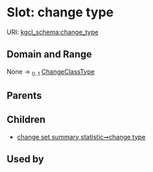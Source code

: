 
# Slot: change type




URI: [kgcl_schema:change_type](https://w3id.org/kgcl-schema/change_type)


## Domain and Range

None &#8594;  <sub>0..1</sub> [ChangeClassType](types/ChangeClassType.md)

## Parents


## Children

 *  [change set summary statistic➞change type](change_set_summary_statistic_change_type.md)

## Used by

